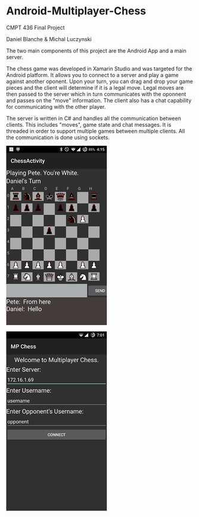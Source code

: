 # Android-Multiplayer-Chess

CMPT 436 Final Project

Daniel Blanche & Michal Luczynski

The two main components of this project are the Android App and a main server. 

The chess game was developed in Xamarin Studio and was targeted for the Android platform. It allows you to connect to a server and play a game against another oponent. Upon your turn, you can drag and drop your game pieces and the client will determine if it is a legal move. Legal moves are then passed to the server which in turn communicates with the oponnent and passes on the "move" information. The client also has a chat capability for communicating with the other player. 

The server is written in C# and handles all the communication between clients. This includes "moves", game state and chat messages. It is threaded in order to support multiple games between multiple clients. All the communication is done using sockets.

![Main Fragment](https://github.com/dblanche54/Android-Multiplayer-Chess/blob/master/Screenshots/Screenshot_2015-12-03-16-15-15.png?raw=true)

![Login Fragment](https://github.com/dblanche54/Android-Multiplayer-Chess/blob/master/Screenshots/Screenshot_2015-12-05-19-01-27.png?raw=true)
